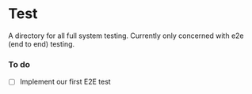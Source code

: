 # Test

A directory for all full system testing. Currently only concerned with e2e (end to end) testing.

### To do
- [ ] Implement our first E2E test
